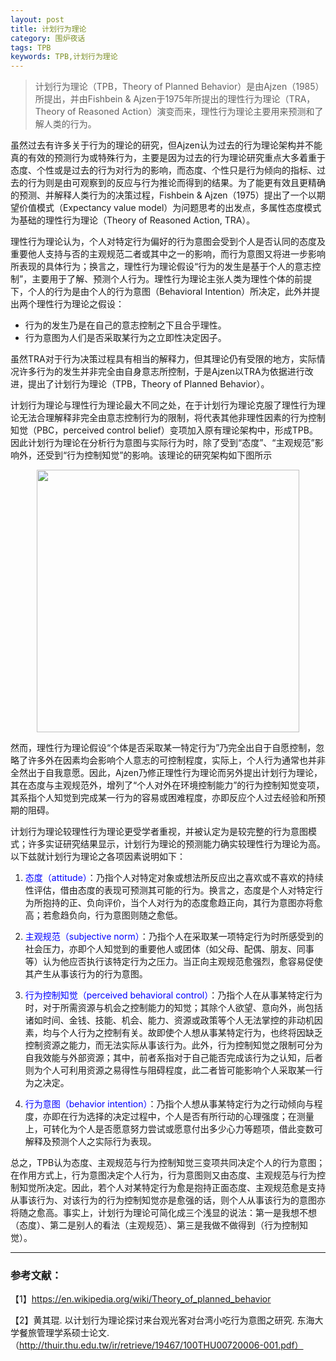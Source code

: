 ```yaml
---
layout: post
title: 计划行为理论
category: 围炉夜话
tags: TPB
keywords: TPB,计划行为理论
---
```


> 计划行为理论（TPB，Theory of Planned Behavior）是由Ajzen（1985）所提出，并由Fishbein & Ajzen于1975年所提出的理性行为理论（TRA，Theory of Reasoned Action）演变而来，理性行为理论主要用来预测和了解人类的行为。

虽然过去有许多关于行为的理论的研究，但Ajzen认为过去的行为理论架构并不能真的有效的预测行为或特殊行为，主要是因为过去的行为理论研究重点大多着重于态度、个性或是过去的行为对行为的影响，而态度、个性只是行为倾向的指标、过去的行为则是由可观察到的反应与行为推论而得到的结果。为了能更有效且更精确的预测、并解释人类行为的决策过程，Fishbein & Ajzen（1975）提出了一个以期望价值模式（Expectancy value model）为问题思考的出发点，多属性态度模式为基础的理性行为理论（Theory of Reasoned Action, TRA）。


理性行为理论认为，个人对特定行为偏好的行为意图会受到个人是否认同的态度及重要他人支持与否的主观规范二者或其中之一的影响，而行为意图又将进一步影响所表现的具体行为；换言之，理性行为理论假设“行为的发生是基于个人的意志控制”，主要用于了解、预测个人行为。理性行为理论主张人类为理性个体的前提下，个人的行为是由个人的行为意图（Behavioral Intention）所决定，此外并提出两个理性行为理论之假设：

- 行为的发生乃是在自己的意志控制之下且合乎理性。
- 行为意图为人们是否采取某行为之立即性决定因子。

虽然TRA对于行为决策过程具有相当的解释力，但其理论仍有受限的地方，实际情况许多行为的发生并非完全由自身意志所控制，于是Ajzen以TRA为依据进行改进，提出了计划行为理论（TPB，Theory of Planned Behavior）。

计划行为理论与理性行为理论最大不同之处，在于计划行为理论克服了理性行为理论无法合理解释非完全由意志控制行为的限制，将代表其他非理性因素的行为控制知觉（PBC，perceived control belief）变项加入原有理论架构中，形成TPB。因此计划行为理论在分析行为意图与实际行为时，除了受到“态度”、“主观规范”影响外，还受到“行为控制知觉”的影响。该理论的研究架构如下图所示

<p align="center">
<img src="https://fzuo.github.io/assets/img/TPB.png" width="420">
</p>

然而，理性行为理论假设“个体是否采取某一特定行为”乃完全出自于自愿控制，忽略了许多外在因素均会影响个人意志的可控制程度，实际上，个人行为通常也并非全然出于自我意愿。因此，Ajzen乃修正理性行为理论而另外提出计划行为理论，其在态度与主观规范外，增列了“个人对外在环境控制能力”的行为控制知觉变项，其系指个人知觉到完成某一行为的容易或困难程度，亦即反应个人过去经验和所预期的阻碍。

计划行为理论较理性行为理论更受学者重视，并被认定为是较完整的行为意图模式；许多实证研究结果显示，计划行为理论的预测能力确实较理性行为理论为高。以下兹就计划行为理论之各项因素说明如下：

1. <span style="color:blue">态度（attitude）</span>：乃指个人对特定对象或想法所反应出之喜欢或不喜欢的持续性评估，借由态度的表现可预测其可能的行为。换言之，态度是个人对特定行为所抱持的正、负向评价，当个人对行为的态度愈趋正向，其行为意图亦将愈高；若愈趋负向，行为意图则随之愈低。

2. <span style="color:blue">主观规范（subjective norm）</span>：乃指个人在采取某一项特定行为时所感受到的社会压力，亦即个人知觉到的重要他人或团体（如父母、配偶、朋友、同事等）认为他应否执行该特定行为之压力。当正向主观规范愈强烈，愈容易促使其产生从事该行为的行为意图。

3. <span style="color:blue">行为控制知觉（perceived behavioral control）</span>：乃指个人在从事某特定行为时，对于所需资源与机会之控制能力的知觉；其除个人欲望、意向外，尚包括诸如时间、金钱、技能、机会、能力、资源或政策等个人无法掌控的非动机因素，均与个人行为之控制有关。故即使个人想从事某特定行为，也终将因缺乏控制资源之能力，而无法实际从事该行为。此外，行为控制知觉之限制可分为自我效能与外部资源；其中，前者系指对于自己能否完成该行为之认知，后者则为个人可利用资源之易得性与阻碍程度，此二者皆可能影响个人采取某一行为之决定。

4. <span style="color:blue">行为意图（behavior intention）</span>：乃指个人想从事某特定行为之行动倾向与程度，亦即在行为选择的决定过程中，个人是否有所行动的心理强度；在测量上，可转化为个人是否愿意努力尝试或愿意付出多少心力等题项，借此变数可解释及预测个人之实际行为表现。


总之，TPB认为态度、主观规范与行为控制知觉三变项共同决定个人的行为意图；在作用方式上，行为意图决定个人行为，行为意图则又由态度、主观规范与行为控制知觉所决定。因此，若个人对某特定行为愈是抱持正面态度、主观规范愈是支持从事该行为、对该行为的行为控制知觉亦是愈强的话，则个人从事该行为的意图亦将随之愈高。事实上，计划行为理论可简化成三个浅显的说法：第一是我想不想（态度）、第二是别人的看法（主观规范）、第三是我做不做得到（行为控制知觉）。


--------------

### 参考文献：

【1】https://en.wikipedia.org/wiki/Theory_of_planned_behavior

【2】黄其琨. 以计划行为理论探讨来台观光客对台湾小吃行为意图之研究. 东海大学餐旅管理学系硕士论文. （http://thuir.thu.edu.tw/ir/retrieve/19467/100THU00720006-001.pdf）
